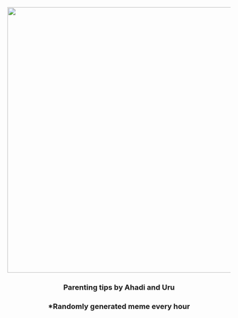 <p align="center">
        <img src="https://i.redd.it/p2gb5if6t4o91.jpg" width="600" height="600">
        </p>
        <h3 align="center">Parenting tips by Ahadi and Uru</h3>
        <h3 align="center">*Randomly generated meme every hour</h3>
    